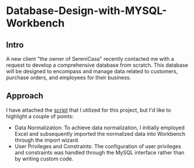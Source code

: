 # Database-Design-with-MYSQL-Workbench
## Intro
A new client "the owner of SereniCasa" recently contacted me with a request to develop a comprehensive database from scratch. This database will be designed to encompass and manage data related to customers, purchase orders, and employees for their business.

## Approach

I have attached the [script](https://github.com/Tori-Greg/Database-Design-with-MYSQL-Workbench/blob/main/SQL%20SCRIPT%20Database%20Design.sql) that I utilized for this project, but I'd like to highlight a couple of points:
- Data Normalization: To achieve data normalization, I initially employed Excel and subsequently imported the normalized data into Workbench through the import wizard.
- User Privileges and Constraints: The configuration of user privileges and constraints was handled through the MySQL interface rather than by writing custom code.
